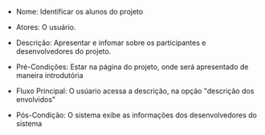 - Nome: Identificar os alunos do projeto

- Atores: O usuário.

- Descrição: Apresentar e infomar sobre os participantes e desenvolvedores do projeto.

- Pré-Condições: Estar na página do projeto, onde será apresentado de maneira introdutória

- Fluxo Principal: O usúario acessa a descrição, na opção "descrição dos envolvidos"

- Pós-Condição: O sistema exibe as informações dos desenvolvedores do sistema
